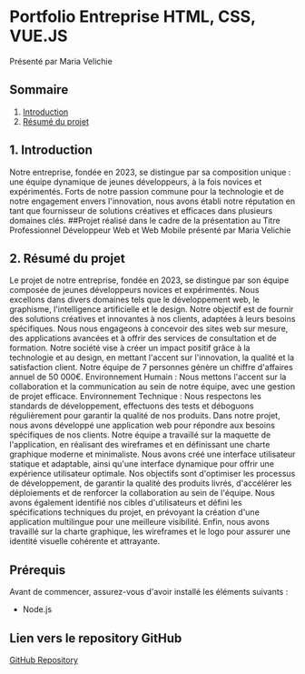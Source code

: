 # Portfolio Entreprise HTML, CSS, VUE.JS

Présenté par Maria Velichie

## Sommaire

1. [Introduction](#1-introduction)
2. [Résumé du projet](#2-résumé-du-projet)


## 1. Introduction

Notre entreprise, fondée en 2023, se distingue par sa composition unique : une équipe dynamique de jeunes développeurs,
à la fois novices et expérimentés. Forts de notre passion commune pour la technologie et de notre engagement envers l'innovation, 
nous avons établi notre réputation en tant que fournisseur de solutions créatives et efficaces dans plusieurs domaines clés.
##Projet réalisé dans le cadre de la présentation au Titre Professionnel Développeur Web et Web Mobile présenté par Maria Velichie

## 2.  Résumé du projet
Le projet de notre entreprise, fondée en 2023, se distingue par son équipe composée de jeunes développeurs novices et expérimentés. 
Nous excellons dans divers domaines tels que le développement web, le graphisme, l'intelligence artificielle et le design. 
Notre objectif est de fournir des solutions créatives et innovantes à nos clients, adaptées à leurs besoins spécifiques. Nous nous engageons à concevoir des sites web sur mesure, 
des applications avancées et à offrir des services de consultation et de formation. Notre société vise à créer un impact positif grâce à la technologie et au design, en mettant 
l'accent sur l'innovation, la qualité et la satisfaction client. Notre équipe de 7 personnes génère un chiffre d'affaires annuel de 50 000€. 
Environnement Humain : Nous mettons l'accent sur la collaboration et la communication au sein de notre équipe, avec une gestion de projet efficace. 
Environnement Technique : Nous respectons les standards de développement, effectuons des tests et déboguons régulièrement pour garantir la qualité de nos produits.
Dans notre projet, nous avons développé une application web pour répondre aux besoins spécifiques de nos clients. Notre équipe a travaillé sur la maquette de l'application, 
en réalisant des wireframes et en définissant une charte graphique moderne et minimaliste. Nous avons créé une interface utilisateur statique et adaptable, ainsi qu'une interface 
dynamique pour offrir une expérience utilisateur optimale. Nos objectifs sont d'optimiser les processus de développement, de garantir la qualité des produits livrés, d'accélérer 
les déploiements et de renforcer la collaboration au sein de l'équipe. Nous avons également identifié nos cibles d'utilisateurs et défini les spécifications techniques du projet,
en prévoyant la création d'une application multilingue pour une meilleure visibilité. Enfin, nous avons travaillé sur la charte graphique, les wireframes et le logo pour assurer une 
identité visuelle cohérente et attrayante.


## Prérequis

Avant de commencer, assurez-vous d'avoir installé les éléments suivants :
- Node.js

## Lien vers le repository GitHub

[GitHub Repository](https://github.com/VMariaC/Portofolio)

